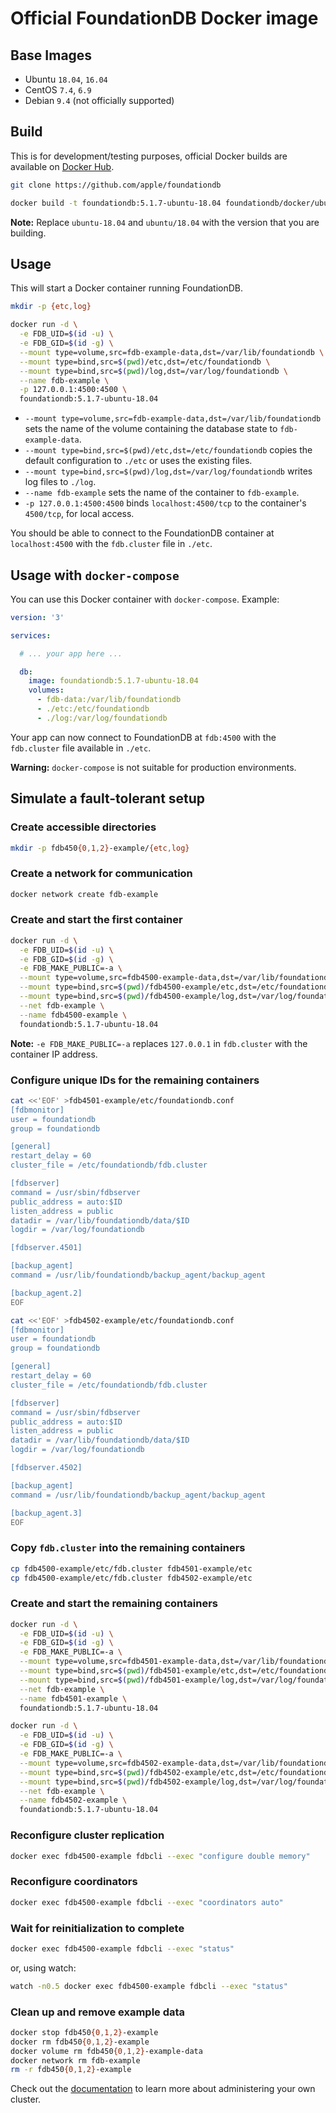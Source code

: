 # Official FoundationDB Docker image

## Base Images

* Ubuntu `18.04`, `16.04`
* CentOS `7.4`, `6.9`
* Debian `9.4` (not officially supported)

## Build

This is for development/testing purposes, official Docker builds are available on [Docker Hub](https://hub.docker.com/r/apple/foundationdb/).

```bash
git clone https://github.com/apple/foundationdb

docker build -t foundationdb:5.1.7-ubuntu-18.04 foundationdb/docker/ubuntu/18.04
```

**Note:** Replace `ubuntu-18.04` and `ubuntu/18.04` with the version that you are building.


## Usage

This will start a Docker container running FoundationDB.

```bash
mkdir -p {etc,log}

docker run -d \
  -e FDB_UID=$(id -u) \
  -e FDB_GID=$(id -g) \
  --mount type=volume,src=fdb-example-data,dst=/var/lib/foundationdb \
  --mount type=bind,src=$(pwd)/etc,dst=/etc/foundationdb \
  --mount type=bind,src=$(pwd)/log,dst=/var/log/foundationdb \
  --name fdb-example \
  -p 127.0.0.1:4500:4500 \
  foundationdb:5.1.7-ubuntu-18.04
```

* `--mount type=volume,src=fdb-example-data,dst=/var/lib/foundationdb` sets the name of the volume containing the database state to `fdb-example-data`.
* `--mount type=bind,src=$(pwd)/etc,dst=/etc/foundationdb` copies the default configuration to `./etc` or uses the existing files.
* `--mount type=bind,src=$(pwd)/log,dst=/var/log/foundationdb` writes log files to `./log`.
* `--name fdb-example` sets the name of the container to `fdb-example`.
* `-p 127.0.0.1:4500:4500` binds `localhost:4500/tcp` to the container's `4500/tcp`, for local access.

You should be able to connect to the FoundationDB container at `localhost:4500` with the `fdb.cluster` file in `./etc`.

## Usage with `docker-compose`

You can use this Docker container with `docker-compose`. Example:

```yaml
version: '3'

services:

  # ... your app here ...

  db:
    image: foundationdb:5.1.7-ubuntu-18.04
    volumes:
      - fdb-data:/var/lib/foundationdb
      - ./etc:/etc/foundationdb
      - ./log:/var/log/foundationdb
```

Your app can now connect to FoundationDB at `fdb:4500` with the `fdb.cluster` file available in `./etc`.

**Warning:** `docker-compose` is not suitable for production environments.

## Simulate a fault-tolerant setup

### Create accessible directories

```bash
mkdir -p fdb450{0,1,2}-example/{etc,log}
```

### Create a network for communication

```bash
docker network create fdb-example
```

### Create and start the first container

```bash
docker run -d \
  -e FDB_UID=$(id -u) \
  -e FDB_GID=$(id -g) \
  -e FDB_MAKE_PUBLIC=-a \
  --mount type=volume,src=fdb4500-example-data,dst=/var/lib/foundationdb \
  --mount type=bind,src=$(pwd)/fdb4500-example/etc,dst=/etc/foundationdb \
  --mount type=bind,src=$(pwd)/fdb4500-example/log,dst=/var/log/foundationdb \
  --net fdb-example \
  --name fdb4500-example \
  foundationdb:5.1.7-ubuntu-18.04
```

**Note:** `-e FDB_MAKE_PUBLIC=-a` replaces `127.0.0.1` in `fdb.cluster` with the container IP address.

### Configure unique IDs for the remaining containers

```bash
cat <<'EOF' >fdb4501-example/etc/foundationdb.conf
[fdbmonitor]
user = foundationdb
group = foundationdb

[general]
restart_delay = 60
cluster_file = /etc/foundationdb/fdb.cluster

[fdbserver]
command = /usr/sbin/fdbserver
public_address = auto:$ID
listen_address = public
datadir = /var/lib/foundationdb/data/$ID
logdir = /var/log/foundationdb

[fdbserver.4501]

[backup_agent]
command = /usr/lib/foundationdb/backup_agent/backup_agent

[backup_agent.2]
EOF

cat <<'EOF' >fdb4502-example/etc/foundationdb.conf
[fdbmonitor]
user = foundationdb
group = foundationdb

[general]
restart_delay = 60
cluster_file = /etc/foundationdb/fdb.cluster

[fdbserver]
command = /usr/sbin/fdbserver
public_address = auto:$ID
listen_address = public
datadir = /var/lib/foundationdb/data/$ID
logdir = /var/log/foundationdb

[fdbserver.4502]

[backup_agent]
command = /usr/lib/foundationdb/backup_agent/backup_agent

[backup_agent.3]
EOF
```

### Copy `fdb.cluster` into the remaining containers

```bash
cp fdb4500-example/etc/fdb.cluster fdb4501-example/etc
cp fdb4500-example/etc/fdb.cluster fdb4502-example/etc
```

### Create and start the remaining containers

```bash
docker run -d \
  -e FDB_UID=$(id -u) \
  -e FDB_GID=$(id -g) \
  -e FDB_MAKE_PUBLIC=-a \
  --mount type=volume,src=fdb4501-example-data,dst=/var/lib/foundationdb \
  --mount type=bind,src=$(pwd)/fdb4501-example/etc,dst=/etc/foundationdb \
  --mount type=bind,src=$(pwd)/fdb4501-example/log,dst=/var/log/foundationdb \
  --net fdb-example \
  --name fdb4501-example \
  foundationdb:5.1.7-ubuntu-18.04

docker run -d \
  -e FDB_UID=$(id -u) \
  -e FDB_GID=$(id -g) \
  -e FDB_MAKE_PUBLIC=-a \
  --mount type=volume,src=fdb4502-example-data,dst=/var/lib/foundationdb \
  --mount type=bind,src=$(pwd)/fdb4502-example/etc,dst=/etc/foundationdb \
  --mount type=bind,src=$(pwd)/fdb4502-example/log,dst=/var/log/foundationdb \
  --net fdb-example \
  --name fdb4502-example \
  foundationdb:5.1.7-ubuntu-18.04
```

### Reconfigure cluster replication

```bash
docker exec fdb4500-example fdbcli --exec "configure double memory"
```

### Reconfigure coordinators

```bash
docker exec fdb4500-example fdbcli --exec "coordinators auto"
```

### Wait for reinitialization to complete

```bash
docker exec fdb4500-example fdbcli --exec "status"
```

or, using watch:

```bash
watch -n0.5 docker exec fdb4500-example fdbcli --exec "status"
```

### Clean up and remove example data

```bash
docker stop fdb450{0,1,2}-example
docker rm fdb450{0,1,2}-example
docker volume rm fdb450{0,1,2}-example-data
docker network rm fdb-example
rm -r fdb450{0,1,2}-example
```

Check out the [documentation](https://apple.github.io/foundationdb/administration.html) to learn more about administering your own cluster.

